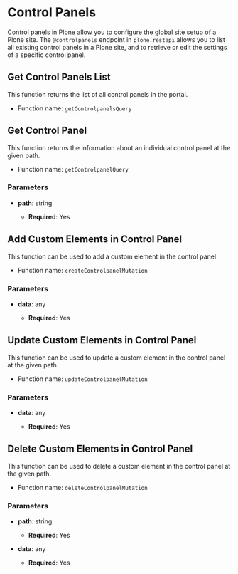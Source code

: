 # Control Panels

Control panels in Plone allow you to configure the global site setup of a Plone site.
The `@controlpanels` endpoint in `plone.restapi` allows you to list all existing control panels in a Plone site, and to retrieve or edit the settings of a specific control panel.

## Get Control Panels List

This function returns the list of all control panels in the portal.

- Function name: `getControlpanelsQuery`

## Get Control Panel

This function returns the information about an individual control panel at the given path.

- Function name: `getControlpanelQuery`

### Parameters

- **path**: string

  - **Required**: Yes

## Add Custom Elements in Control Panel

This function can be used to add a custom element in the control panel.

- Function name: `createControlpanelMutation`

### Parameters

- **data**: any

  - **Required**: Yes

## Update Custom Elements in Control Panel

This function can be used to update a custom element in the control panel at the given path.

- Function name: `updateControlpanelMutation`

### Parameters

- **data**: any

  - **Required**: Yes

## Delete Custom Elements in Control Panel

This function can be used to delete a custom element in the control panel at the given path.

- Function name: `deleteControlpanelMutation`

### Parameters

- **path**: string

  - **Required**: Yes

- **data**: any

  - **Required**: Yes
